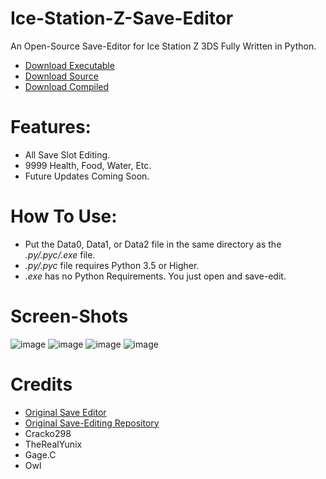 # Ice-Station-Z-Save-Editor
An Open-Source Save-Editor for Ice Station Z 3DS Fully Written in Python.
- [Download Executable](https://github.com/Cracko298/Ice-Station-Z-Save-Editor/files/8240435/Ice.Station.Z.Save.Editor.V2.zip)
- [Download Source](https://github.com/Cracko298/Ice-Station-Z-Save-Editor/files/8240434/Script.v2.zip)
- [Download Compiled](https://github.com/Cracko298/Ice-Station-Z-Save-Editor/files/8240433/Compiled.Script.v2.zip)



# Features:
- All Save Slot Editing.
- 9999 Health, Food, Water, Etc.
- Future Updates Coming Soon.

# How To Use:
- Put the Data0, Data1, or Data2 file in the same directory as the *.py/.pyc/.exe* file.
- *.py/.pyc* file requires Python 3.5 or Higher.
- *.exe* has no Python Requirements. You just open and save-edit.

# Screen-Shots
![image](https://user-images.githubusercontent.com/78656905/158002887-cf95fb90-9afb-4948-84f0-ca7efe4179cf.png)
![image](https://user-images.githubusercontent.com/78656905/158002904-526f7bee-4440-4d48-abe8-27b036af526d.png)
![image](https://user-images.githubusercontent.com/78656905/158002912-f02f9f91-ea19-4cf5-83a8-ca8c08370c33.png)
![image](https://user-images.githubusercontent.com/78656905/158002915-6693b1fd-a256-4883-9e3e-20bd2339dc87.png)


# Credits
- [Original Save Editor](https://github.com/TheRealYunix/Ice-Station-Z-Save-Editor)
- [Original Save-Editing Repository](https://github.com/Cracko298/Ice-Station-Z-Save-Editing)
- Cracko298
- TheRealYunix
- Gage.C
- Owl
